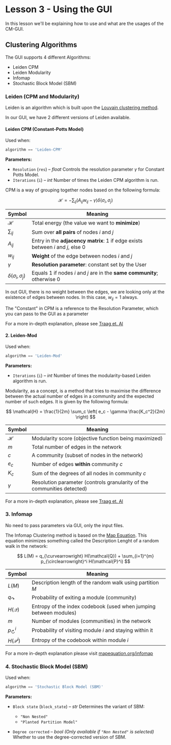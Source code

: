 # Lesson 3 - Using the GUI

In this lesson we'll be explaining how to use and what are the usages of the CM-GUI.

## Clustering Algorithms

The GUI supports 4 different Algorithms:

- Leiden CPM
- Leiden Modularity
- Infomap
- Stochastic Block Model (SBM)


### Leiden (CPM and Modularity)

Leiden is an algorithm which is built upon the [Louvain clustering method](https://en.wikipedia.org/wiki/Louvain_method). 

In our GUI, we have 2 different versions of Leiden available. 

#### Leiden CPM (Constant-Potts Model)

Used when:

```python
algorithm == 'Leiden-CPM'
```

**Parameters:**

* `Resolution` (`res`) – *float*
  Controls the resolution parameter $\gamma$ for Constant Potts Model.
* `Iterations` (`i`) – *int*
  Number of times the Leiden CPM algorithm is run.


CPM is a way of grouping together nodes based on the following formula:

$$
\mathcal{H} = - \sum_{ij} \left( A_{ij} w_{ij} - \gamma \right) \delta(\sigma_i, \sigma_j)
$$


| **Symbol**                   | **Meaning**                                                                            |
| ---------------------------- | -------------------------------------------------------------------------------------- |
| $\mathcal{H}$                | Total energy (the value we want to **minimize**)                                       |
| $\sum_{ij}$                  | Sum over **all pairs** of nodes $i$ and $j$                                            |
| $A_{ij}$                     | Entry in the **adjacency matrix**: 1 if edge exists between $i$ and $j$, else 0        |
| $w_{ij}$                     | **Weight** of the edge between nodes $i$ and $j$                                       |
| $\gamma$                     | **Resolution parameter**: constant set by the User |
| $\delta(\sigma_i, \sigma_j)$ | Equals 1 if nodes $i$ and $j$ are in the **same community**; otherwise 0               |

In out GUI, there is no weight between the edges, we are looking only at the existence of edges between nodes. In this case, $w_{ij} = 1$ always.

The "Constant" in CPM is a reference to the Resolution Parameter, which you can pass to the GUI as a parameter






For a more in-depth explanation, please see [Traag et. Al](https://www.nature.com/articles/s41598-019-41695-z)



#### **2. Leiden-Mod**

Used when:

```python
algorithm == 'Leiden-Mod'
```

**Parameters:**

* `Iterations` (`i`) – *int*
  Number of times the modularity-based Leiden algorithm is run.



Modularity, as a concept, is a method that tries to maximise the difference between the actual number of edges in a community and the expected number of such edges. It is given by the following formula:

$$
\mathcal{H} = \frac{1}{2m} \sum_c \left( e_c - \gamma \frac{K_c^2}{2m} \right)
$$


| Symbol        | Meaning                                                                 |
|---------------|-------------------------------------------------------------------------|
| $\mathcal{H}$| Modularity score (objective function being maximized)                  |
| $m$       | Total number of edges in the network                                     |
| $c$       | A community (subset of nodes in the network)                            |
| $e_c$     | Number of edges **within** community $c$                           |
| $K_c$     | Sum of the degrees of all nodes in community $c$                   |
| $\gamma$  | Resolution parameter (controls granularity of the communities detected) |


For a more in-depth explanation, please see [Traag et. Al](https://www.nature.com/articles/s41598-019-41695-z)



### **3. Infomap**

No need to pass parameters via GUI, only the input files.

The Infomap Clustering method is based on the [Map Equation](https://www.mapequation.org/publications.html#Rosvall-Axelsson-Bergstrom-2009-Map-equation). This equation minimizes something called the Description Lenght of a random walk in the network:

$$
L(M) = q_{\curvearrowright} H(\mathcal{Q}) + \sum_{i=1}^{m} p_{\circlearrowright}^i H(\mathcal{P}^i)
$$


| Symbol                         | Meaning                                                                 |
|--------------------------------|-------------------------------------------------------------------------|
| $L(M)$                     | Description length of the random walk using partition $M$          |
| $q_{\curvearrowright}$     | Probability of exiting a module (community)                            |
| $H(\mathcal{Q})$           | Entropy of the index codebook (used when jumping between modules)      |
| $m$                        | Number of modules (communities) in the network                         |
| $p_{\circlearrowright}^i$  | Probability of visiting module $i$ and staying within it           |
| $H(\mathcal{P}^i)$         | Entropy of the codebook within module $i$                          |

For a more in-depth explanation please visit [mapequation.org/infomap](mapequation.org/infomap)


### **4. Stochastic Block Model (SBM)**

Used when:

```python
algorithm == 'Stochastic Block Model (SBM)'
```

**Parameters:**

* `Block state` (`block_state`) – *str*
  Determines the variant of SBM:

  * `"Non Nested"`
  * `"Planted Partition Model"`
* `Degree corrected` – *bool*
  *(Only available if `"Non Nested"` is selected)*
  Whether to use the degree-corrected version of SBM.

